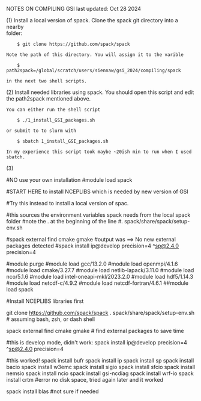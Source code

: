NOTES ON COMPILING GSI 
last updated: Oct 28 2024

(1) Install a local version of spack. Clone the spack git directory into a nearby  
    folder:

        $ git clone https://github.com/spack/spack

    Note the path of this directory. You will assign it to the varible 

        $ path2spack=/global/scratch/users/siennaw/gsi_2024/compiling/spack

    in the next two shell scripts. 

(2) Install needed libraries using spack. You should open this script and edit
    the path2spack mentioned above. 

    You can either run the shell script 

        $ ./1_install_GSI_packages.sh 

    or submit to to slurm with 

        $ sbatch 1_install_GSI_packages.sh
        
    In my experience this script took maybe ~20ish min to run when I used sbatch.

(3) 


#NO use your own installation
#module load spack

#START HERE to install NCEPLIBS which is needed by new version of GSI

#Try this instead to install a local version of spac. 




#this sources the environment variables spack needs from the local spack folder 
#note the . at the beginning of the line
#. spack/share/spack/setup-env.sh

#spack external find cmake gmake 
#output was ==> No new external packages detected
#spack install ip@develop precision=4 ^sp@2.4.0 precision=4

#module purge
#module load gcc/13.2.0
#module load openmpi/4.1.6
#module load cmake/3.27.7
#module load netlib-lapack/3.11.0
#module load nco/5.1.6
#module load intel-oneapi-mkl/2023.2.0
#module load hdf5/1.14.3
#module load netcdf-c/4.9.2
#module load netcdf-fortran/4.6.1
##module load spack

#Install NCEPLIBS libraries first


git clone https://github.com/spack/spack
. spack/share/spack/setup-env.sh # assuming bash, zsh, or dash shell

spack external find cmake gmake # find external packages to save time

#this is develop mode, didn't work: spack install ip@develop precision=4 ^sp@2.4.0 precision=4

#this worked!
spack install bufr
spack install ip
spack install sp
spack install bacio
spack install w3emc
spack install sigio
spack install sfcio
spack install nemsio
spack install ncio
spack install gsi-ncdiag
spack install wrf-io
spack install crtm #error no disk space, tried again later and it worked

spack install blas  #not sure if needed


